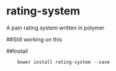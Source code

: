 # rating-system

A pain rating system written in polymer

##Still working on this

##Install

		bower install rating-system --save